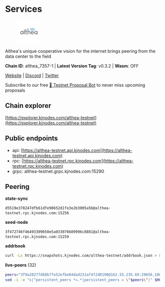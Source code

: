 # Services

<figure><img src="https://raw.githubusercontent.com/kj89/cosmos-images/main/logos/althea.png" alt=""><figcaption></figcaption></figure>

Althea's unique cooperative vision for the internet  brings peering from the data center to the field

**Chain ID**: althea_7357-1 | **Latest Version Tag**: v0.3.2 | **Wasm**: OFF

[Website](https://www.althea.net) | [Discord](https://discord.gg/ZTKWfpDs) | [Twitter](https://twitter.com/altheanetwork)



Subscribe to our free [🤖 Testnet Proposal Bot](https://t.me/kjnodes_testnet_proposal_bot) to never miss upcoming proposals


## Chain explorer
[https://explorer.kjnodes.com/althea-testnet](https://explorer.kjnodes.com/althea-testnet)

## Public endpoints

* api: [https://althea-testnet.api.kjnodes.com](https://althea-testnet.api.kjnodes.com)
* rpc: [https://althea-testnet.rpc.kjnodes.com](https://althea-testnet.rpc.kjnodes.com)
* grpc: althea-testnet.grpc.kjnodes.com:15290

## Peering

**state-sync**

```text
d5519e378247dfb61dfe90652d1fe3e2b3005a5b@althea-testnet.rpc.kjnodes.com:15256
```

**seed-node**

```text
3f472746f46493309650e5a033076689996c8881@althea-testnet.rpc.kjnodes.com:15259
```

**addrbook**
```bash
curl -Ls https://snapshots.kjnodes.com/althea-testnet/addrbook.json > $HOME/.althea/config/addrbook.json
```

**live-peers** (32)
```bash
peers="3f9a20277d68b7fe52efbe84dad231af472d0190@162.55.235.69:29656,18643335ebbf1119ef5da9bbb2b65ce651a47ef1@5.9.106.214:26676,bc55fa695313549672c4a480143dc400eaada16b@138.201.136.49:29656,ba247bdf826a9636a8276d6a00d8004755f6bb18@162.19.238.210:26656,bdf94092f6dc380f6526f7b8b46b63192e95a033@173.212.222.167:29656,5bad7ac6f006ee3b6f52dc91e85b5aae8e488233@194.163.149.53:26656,a3ac64c5c84817f3694a866298399e6ad71ff26c@65.21.53.39:26656,a51b45869b5403dc71251a69879c1eb1c3042bed@65.108.134.215:29336,8cd0cf98fa86c01796b07d230aa5261e06b1b37d@95.217.206.246:26656,f6e3f995ba1c3ceed8bd556d9a23d2922d98a9a6@66.172.36.136:14656,15e7baf69c0db5c25e26cd1f13eb0d52a7a708b5@142.202.241.235:26656,1d9a103d1e24c590bdfb577537eddd19a322f886@65.109.92.240:17886,d5519e378247dfb61dfe90652d1fe3e2b3005a5b@65.109.68.190:52656,0d4220d2bbda711183a8db6f45c26b1541fa0d6a@65.109.116.204:21856,76932bbeb29836c6405329c21358d051ef6e33a3@65.109.65.163:21856,0037b2dc30933fa5c027a83be39f0061253ff83b@5.189.157.140:26656,0aac1fc75b4a613f6bb7d15c6250350d478227a6@66.45.231.30:11144,17edf24237b1c2b5b196d344761f964407d05862@65.108.233.109:12456,04917b5810df2a380c1b18d83f577f1aba550818@222.106.187.14:53300,6c3d7683bf40a521b7c22391fd6c989b46a2e0e2@78.46.106.75:27656,bc8e4351b85c930ab31ff178e5f15cf0b8536f31@66.94.101.5:26656,695f6de1a39a5f189015a50ef5f9df144a76b4d8@65.108.233.102:36656,c831cd6ac278ab971eca94dda0c29191e8f39036@138.201.135.123:26656,4f5eb5164329a61fc898ac75849ae873c8e539c9@66.172.36.135:14656,cd71580f8ab4af6beeaf867702a86ca6f9331f71@65.19.136.133:23296,fd54b3d5e49c047dae61ca3a8e430f500eab783c@65.109.92.148:26656,019988ce47565ad683b7675216e8fbcb171b841c@107.155.125.170:26656,d26fddea7ceb8cb5a52223702a23757cb09fad37@207.180.199.115:31656,e5990247cc7fde4f94b44f687e0a9bda84fffe55@141.94.193.28:55766,937dcf8c45b7c64e5188a7036427f2ce86383035@95.165.89.222:24126,3b4e352fe0164b220bae482225641b01aa6475d9@141.95.97.28:11356,975393744d620d9dcb8dfd21c0282a6285766523@176.57.184.215:26656"
sed -i -e "s|^persistent_peers *=.*|persistent_peers = \"$peers\"|" $HOME/.althea/config/config.toml
```
